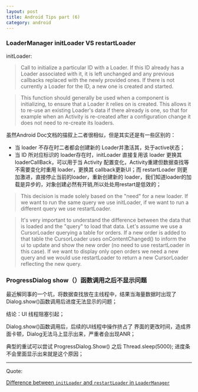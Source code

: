 ```yaml
---
layout: post
title: Android Tips part (6)
category: android
---
```





### LoaderManager initLoader VS  restartLoader

initLoader:

> Call to initialize a particular ID with a Loader. If this ID already has a Loader associated with it, it is left unchanged and any previous callbacks replaced with the newly provided ones. If there is not currently a Loader for the ID, a new one is created and started.

> This function should generally be used when a component is initializing, to ensure that a Loader it relies on is created. This allows it to re-use an existing Loader's data if there already is one, so that for example when an Activity is re-created after a configuration change it does not need to re-create its loaders.  




虽然Android Doc文档的描叙上二者很相似，但是其实还是有一些区别的：

* 当 loader 不存在时二者都会创建新的 Loader并激活其，处于active状态；       
* 当 ID 所对应标识的 loader存在时，initLoader 直接复用该 loader 更换其 loaderCallBack，可以用于当 Activity 配置变化，Activity重建但数据查找等不需要变化时重用 loader，更换其 callback更新UI；而 restartLoader 则更加激进，直接停止当前的loader，重新创建新的 loader，我们知道loader的加载是异步的，对象创建必然有开销,所以处处用restart是低效的；

> This decision is made solely based on the "need" for a new loader. If we want to run the same query we use initLoader, if we want to run a different query we use restartLoader. 


> It's very important to understand the difference between the data that is loaded and the "query" to load that data. Let's assume we use a CursorLoader querying a table for orders. If a new order is added to that table the CursorLoader uses onContentChanged() to inform the ui to update and show the new order (no need to use restartLoader in this case). If we want to display only open orders we need a new query and we would use restartLoader to return a new CursorLoader reflecting the new query.



### ProgressDialog  show（）函数调用之后不显示问题

最近解同事的一个坑，将数据查找放在主线程中，结果当海量数据时出现了Dialog.show()函数调用后进度无法显示的问题；

结论：UI 线程阻塞引起；

Dialog.show()函数调用后，后续的UI线程中操作挤占了 
界面的更改时间，造成界面卡顿，Dialog无法马上显示出来，严重者会出现ANR；

典型的重试可以尝试 ProgressDialog.Show() 之后 Thread.sleep(5000); 进度条不会里面显示出来就是这个原因；











---


Quote:



[Difference between `initLoader` and `restartLoader` in `LoaderManager`](http://stackoverflow.com/questions/14445070/difference-between-initloader-and-restartloader-in-loadermanager)